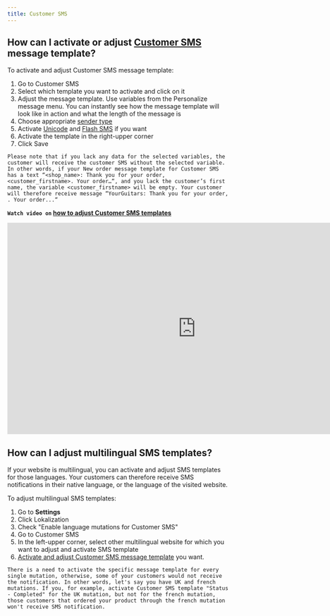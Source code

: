 ```yaml
---
title: Customer SMS
---
```


## How can I activate or adjust [Customer SMS](https://www.bulkgate.com/en/sms-module/#customer-sms-notification) message template?
To activate and adjust Customer SMS message template:
1.	Go to Customer SMS
2.	Select which template you want to activate and click on it
3.	Adjust the message template. Use variables from the Personalize message menu. You can instantly see how the message template will look like in action and what the length of the message is
4.	Choose appropriate [sender type](sender-type.md#what-is-a-sender-type-and-how-can-i-use-it)
5.	Activate [Unicode](unicode.md#what-is-unicode) and [Flash SMS](flash-sms.md#what-is-flash-sms) if you want
6.	Activate the template in the right-upper corner
7.	Click Save

`Please note that if you lack any data for the selected variables, the customer will receive the customer SMS without the selected variable. In other words, if your New order message template for Customer SMS has a text “<shop_name>: Thank you for your order, <customer_firstname>. Your order…“, and you lack the customer’s first name, the variable <customer_firstname> will be empty. Your customer will therefore receive message “YourGuitars: Thank you for your order, . Your order...“`

**`Watch video on` [how to adjust Customer SMS templates](https://www.youtube.com/watch?v=B3vdkNm64rE&list=PL3m8jKRwlM0u6EMb_bYunQuCpiQ_GkI7L&index=2)**

<iframe width="854" height="480" src="https://www.youtube.com/embed/B3vdkNm64rE?list=PL3m8jKRwlM0u6EMb_bYunQuCpiQ_GkI7L" frameborder="0" allow="autoplay; encrypted-media" allowfullscreen></iframe>

## How can I adjust multilingual SMS templates?
If your website is multilingual, you can activate and adjust SMS templates for those languages. Your customers can therefore receive SMS notifications in their native language, or the language of the visited website.

To adjust multilingual SMS templates:
1. Go to **Settings** 
2. Click Lokalization
3. Check "Enable language mutations for Customer SMS"
4. Go to Customer SMS
5. In the left-upper corner, select other multilingual website for which you want to adjust and activate SMS template
6. [Activate and adjust Customer SMS message template](customer-sms.md#how-can-i-activate-or-adjust-customer-sms-message-template) you want. 

`There is a need to activate the specific message template for every single mutation, otherwise, some of your customers would not receive the notification. In other words, let's say you have UK and french mutations. If you, for example, activate Customer SMS template "Status - Completed" for the UK mutation, but not for the french mutation, those customers that ordered your product through the french mutation won't receive SMS notification.`
